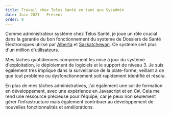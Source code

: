 ```yaml
---
title: Travail chex Telus Santé en tant que Sysadmin
date: Juin 2021 - Présent
order: 0
---
```

Comme administrateur système chez Telus Santé, je joue un rôle crucial dans la garantie du bon fonctionnement du système de Dossiers de Santé Électroniques utilisé par [Alberta](https://myhealth.alberta.ca/myhealthrecords) et [Saskatchewan](https://www.ehealthsask.ca/MySaskHealthRecord/MySaskHealthRecord/Pages/About.aspx). Ce système sert plus d'un million d'utilisateurs.

Mes tâches quotidiennes comprennent les mise à jour du système d'exploitation, le déploiement de logiciels et le support de niveau 3. Je suis également très impliqué dans la surveillance de la plate-forme, veillant à ce que tout problème ou dysfonctionnement soit rapidement identifié et résolu.

En plus de mes tâches administratives, j'ai également une solide formation en développement, avec une expérience en Javascript et en C#. Cela me rend une ressource précieuse pour l'équipe, car je peux non seulement gérer l'infrastructure mais également contribuer au développement de nouvelles fonctionnalités et améliorations.